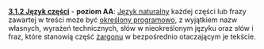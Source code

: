 [**3.1.2 Język części**](https://wcag.lepszyweb.pl/#language-of-parts) - **poziom AA**: <a href="#" data-toggle="tooltip" data-original-title="{{site.data.glossary.jezyk_naturalny | strip_html | replace: '*', ''}}">Język naturalny</a> każdej części lub frazy zawartej w treści może być  <a href="#" data-toggle="tooltip" data-original-title="{{site.data.glossary.mozliwy_do_odczytania_przez_program_komputerowy | strip_html | replace: '*', ''}}">określony programowo</a>, z wyjątkiem nazw własnych, wyrażeń technicznych, słów w nieokreślonym języku oraz słów i fraz, które stanowią część <a href="#" data-toggle="tooltip" data-original-title="{{site.data.glossary.zargon | strip_html | replace: '*', ''}}">żargonu</a> w bezpośrednio otaczającym je tekście.
